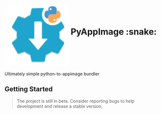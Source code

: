 <h1 align="center">
	<img src="pyappimage/assets/pyappimage.svg" alt="PyAppImage" height=200 width=200 align="middle">
	PyAppImage :snake:
</h1>

Ultimately simple python-to-appimage bundler

## Getting Started
> The project is still in beta. Consider reporting bugs to help development and release a stable version;


